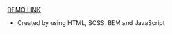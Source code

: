 [DEMO LINK](https://antonyegorov.github.io/creative-bakery/)
- Created by using HTML, SCSS, BEM and JavaScript
